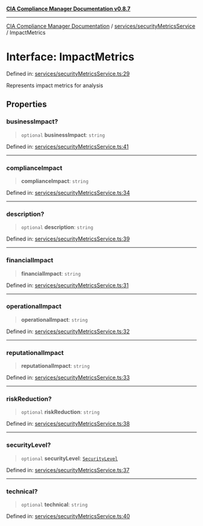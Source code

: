 [**CIA Compliance Manager Documentation v0.8.7**](../../../README.md)

***

[CIA Compliance Manager Documentation](../../../modules.md) / [services/securityMetricsService](../README.md) / ImpactMetrics

# Interface: ImpactMetrics

Defined in: [services/securityMetricsService.ts:29](https://github.com/Hack23/cia-compliance-manager/blob/c1b03266cad85c2f58531e3fd0aea147fa649ae0/src/services/securityMetricsService.ts#L29)

Represents impact metrics for analysis

## Properties

### businessImpact?

> `optional` **businessImpact**: `string`

Defined in: [services/securityMetricsService.ts:41](https://github.com/Hack23/cia-compliance-manager/blob/c1b03266cad85c2f58531e3fd0aea147fa649ae0/src/services/securityMetricsService.ts#L41)

***

### complianceImpact

> **complianceImpact**: `string`

Defined in: [services/securityMetricsService.ts:34](https://github.com/Hack23/cia-compliance-manager/blob/c1b03266cad85c2f58531e3fd0aea147fa649ae0/src/services/securityMetricsService.ts#L34)

***

### description?

> `optional` **description**: `string`

Defined in: [services/securityMetricsService.ts:39](https://github.com/Hack23/cia-compliance-manager/blob/c1b03266cad85c2f58531e3fd0aea147fa649ae0/src/services/securityMetricsService.ts#L39)

***

### financialImpact

> **financialImpact**: `string`

Defined in: [services/securityMetricsService.ts:31](https://github.com/Hack23/cia-compliance-manager/blob/c1b03266cad85c2f58531e3fd0aea147fa649ae0/src/services/securityMetricsService.ts#L31)

***

### operationalImpact

> **operationalImpact**: `string`

Defined in: [services/securityMetricsService.ts:32](https://github.com/Hack23/cia-compliance-manager/blob/c1b03266cad85c2f58531e3fd0aea147fa649ae0/src/services/securityMetricsService.ts#L32)

***

### reputationalImpact

> **reputationalImpact**: `string`

Defined in: [services/securityMetricsService.ts:33](https://github.com/Hack23/cia-compliance-manager/blob/c1b03266cad85c2f58531e3fd0aea147fa649ae0/src/services/securityMetricsService.ts#L33)

***

### riskReduction?

> `optional` **riskReduction**: `string`

Defined in: [services/securityMetricsService.ts:38](https://github.com/Hack23/cia-compliance-manager/blob/c1b03266cad85c2f58531e3fd0aea147fa649ae0/src/services/securityMetricsService.ts#L38)

***

### securityLevel?

> `optional` **securityLevel**: [`SecurityLevel`](../../../index/type-aliases/SecurityLevel.md)

Defined in: [services/securityMetricsService.ts:37](https://github.com/Hack23/cia-compliance-manager/blob/c1b03266cad85c2f58531e3fd0aea147fa649ae0/src/services/securityMetricsService.ts#L37)

***

### technical?

> `optional` **technical**: `string`

Defined in: [services/securityMetricsService.ts:40](https://github.com/Hack23/cia-compliance-manager/blob/c1b03266cad85c2f58531e3fd0aea147fa649ae0/src/services/securityMetricsService.ts#L40)

